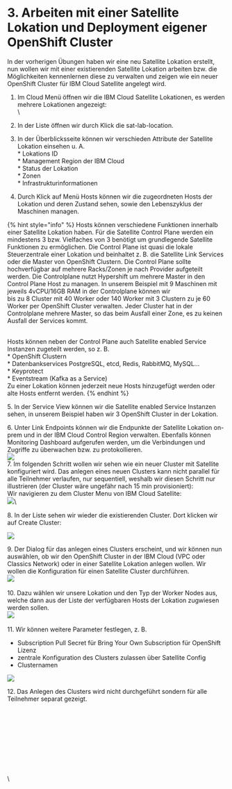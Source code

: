 # 3. Arbeiten mit einer Satellite Lokation und Deployment eigener OpenShift Cluster



In der vorherigen Übungen haben wir eine neu Satellite Lokation erstellt, nun wollen wir mit einer existierenden Satellite Lokation arbeiten bzw. die Möglichkeiten kennenlernen diese zu verwalten und zeigen wie ein neuer OpenShift Cluster für IBM Cloud Satellite angelegt wird.

1. Im Cloud Menü öffnen wir die IBM Cloud Satellite Lokationen, es werden mehrere Lokationen angezeigt:\
   <img src=".gitbook/assets/image (50).png" alt="" data-size="original">\

2. In der Liste öffnen wir durch Klick die sat-lab-location.\
   <img src=".gitbook/assets/image (45).png" alt="" data-size="original">
3. In der Überblicksseite können wir verschieden Attribute der Satellite Lokation einsehen u. A.\
   \* Lokations ID\
   \* Management Region der IBM Cloud\
   \* Status der Lokation\
   \* Zonen\
   \* Infrastrukturinformationen\
   <img src=".gitbook/assets/image (44).png" alt="" data-size="original">
4. Durch Klick auf Menü Hosts können wir die zugeordneten Hosts der Lokation und deren Zustand sehen, sowie den Lebenszyklus der Maschinen managen.\
   <img src=".gitbook/assets/image (48).png" alt="" data-size="original">\
   <img src=".gitbook/assets/image (41).png" alt="" data-size="original">

{% hint style="info" %}
Hosts können verschiedene Funktionen innerhalb einer Satellite Lokation haben. Für die Satellite Control Plane werden ein mindestens 3 bzw. Vielfaches von 3 benötigt um grundlegende Satellite Funktionen zu ermöglichen. Die Control Plane ist quasi die lokale Steuerzentrale einer Lokation und beinhaltet z. B. die Satellite Link Services oder die Master von OpenShift Clustern. Die Control Plane sollte hochverfügbar auf mehrere Racks/Zonen je nach Provider aufgeteilt werden. Die Controlplane nutzt Hypershift um mehrere Master in den Control Plane Host zu managen. In unserem Beispiel mit 9 Maschinen mit jeweils 4vCPU/16GB RAM in der Controlplane können wir\
bis zu 8 Cluster mit 40 Worker oder 140 Worker mit 3 Clustern zu je 60 Worker per OpenShift Cluster verwalten. Jeder Cluster hat in der Controlplane mehrere Master, so das beim Ausfall einer Zone, es zu keinen Ausfall der Services kommt. &#x20;

\
Hosts können neben der Control Plane auch Satellite enabled Service Instanzen zugeteilt werden, so z. B.\
\* OpenShift Clustern\
\* Datenbankservices PostgreSQL, etcd, Redis, RabbitMQ, MySQL...\
\* Keyprotect\
\* Eventstream (Kafka as a Service)\
Zu einer Lokation können jederzeit neue Hosts hinzugefügt werden oder alte Hosts entfernt werden.
{% endhint %}

5\. In der Service View können wir die Satellite enabled Service Instanzen sehen, in unserem Beispiel haben wir 3 OpenShift Cluster in der Lokation.\
<img src=".gitbook/assets/image (49).png" alt="" data-size="original">

6\. Unter Link Endpoints können wir die Endpunkte der Satellite Lokation on-prem und in der IBM Cloud Control Region verwalten. Ebenfalls können Monitoring Dashboard aufgerufen werden, um die Verbindungen und Zugriffe zu überwachen bzw. zu protokollieren.\
![](<.gitbook/assets/image (47).png>)\
7\. Im folgenden Schritt wollen wir sehen wie ein neuer Cluster mit Satellite konfiguriert wird. Das anlegen eines neuen Clusters kann nicht parallel für alle Teilnehmer verlaufen, nur sequentiell, weshalb wir diesen Schritt nur illustrieren (der Cluster wäre ungefähr nach 15 min provisioniert):\
Wir navigieren zu dem Cluster Menu von IBM Cloud Satellite:\
![](<.gitbook/assets/image (42).png>)\


8\. In der Liste sehen wir wieder die existierenden Cluster. Dort klicken wir auf Create Cluster:

![](<.gitbook/assets/image (37).png>)

9\. Der Dialog für das anlegen eines Clusters erscheint, und wir können nun auswählen, ob wir den OpenShift Cluster in der IBM Cloud (VPC oder Classics Network) oder in einer Satellite Lokation anlegen wollen. Wir wollen die Konfiguration für einen Satellite Cluster durchführen.\
![](<.gitbook/assets/image (38).png>)\
\
10\. Dazu wählen wir unsere Lokation und den Typ der Worker Nodes aus, welche dann aus der Liste der verfügbaren Hosts der Lokation zugwiesen werden sollen.\
![](<.gitbook/assets/image (36).png>)\
\
11\. Wir können weitere Parameter festlegen, z. B.

* Subscription Pull Secret für Bring Your Own Subscription für OpenShift Lizenz
* zentrale Konfiguration des Clusters zulassen über Satellite Config
* Clusternamen

![](<.gitbook/assets/image (39).png>)

12\. Das Anlegen des Clusters wird nicht durchgeführt sondern für alle Teilnehmer separat gezeigt.











&#x20;\
\
\
\
\
\
\
\
\
\
